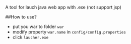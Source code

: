 A tool for lauch java web app with .exe (not support jsp)

##How to use?

* put you war to folder `war` 
* modify property `war.name`  in  `config/config.properties`  
* click `laucher.exe`
